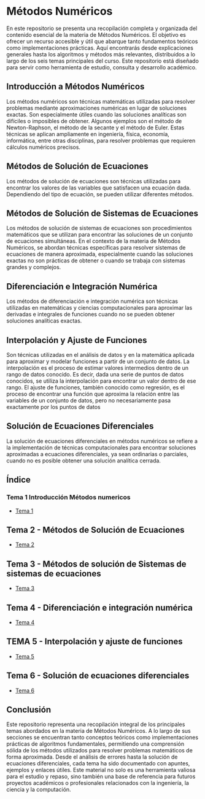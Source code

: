 # Métodos Numéricos

En este repositorio se presenta una recopilación completa y organizada del contenido esencial de la materia de Métodos Numéricos. El objetivo es ofrecer un recurso accesible y útil que abarque tanto fundamentos teóricos como implementaciones prácticas. Aquí encontrarás desde explicaciones generales hasta los algoritmos y métodos más relevantes, distribuidos a lo largo de los seis temas principales del curso. Este repositorio está diseñado para servir como herramienta de estudio, consulta y desarrollo académico.

## Introducción a Métodos Numéricos

Los métodos numéricos son técnicas matemáticas utilizadas para resolver problemas mediante aproximaciones numéricas en lugar de soluciones exactas. Son especialmente útiles cuando las soluciones analíticas son difíciles o imposibles de obtener. Algunos ejemplos son el método de Newton-Raphson, el método de la secante y el método de Euler. Estas técnicas se aplican ampliamente en ingeniería, física, economía, informática, entre otras disciplinas, para resolver problemas que requieren cálculos numéricos precisos.

## Métodos de Solución de Ecuaciones
Los métodos de solución de ecuaciones son técnicas utilizadas para encontrar los valores de las variables que satisfacen una ecuación dada. Dependiendo del tipo de ecuación, se pueden utilizar diferentes métodos.

## Métodos de Solución de Sistemas de Ecuaciones
Los métodos de solución de sistemas de ecuaciones son procedimientos matemáticos que se utilizan para encontrar las soluciones de un conjunto de ecuaciones simultáneas. En el contexto de la materia de Métodos Numéricos, se abordan técnicas específicas para resolver sistemas de ecuaciones de manera aproximada, especialmente cuando las soluciones exactas no son prácticas de obtener o cuando se trabaja con sistemas grandes y complejos.

## Diferenciación e Integración Numérica
Los métodos de diferenciación e integración numérica son técnicas utilizadas en matemáticas y ciencias computacionales para aproximar las derivadas e integrales de funciones cuando no se pueden obtener soluciones analíticas exactas.

## Interpolación y Ajuste de Funciones
Son técnicas utilizadas en el análisis de datos y en la matemática aplicada para aproximar y modelar funciones a partir de un conjunto de datos. La interpolación es el proceso de estimar valores intermedios dentro de un rango de datos conocido. Es decir, dada una serie de puntos de datos conocidos, se utiliza la interpolación para encontrar un valor dentro de ese rango. El ajuste de funciones, también conocido como regresión, es el proceso de encontrar una función que aproxima la relación entre las variables de un conjunto de datos, pero no necesariamente pasa exactamente por los puntos de datos

## Solución de Ecuaciones Diferenciales
La solución de ecuaciones diferenciales en métodos numéricos se refiere a la implementación de técnicas computacionales para encontrar soluciones aproximadas a ecuaciones diferenciales, ya sean ordinarias o parciales, cuando no es posible obtener una solución analítica cerrada.
## Índice

### Tema 1 Introducción Métodos numericos

 - [Tema 1](https://github.com/lilluis19/Metodos_Numericos/tree/master/Tema6/Taylor) 

## Tema 2 - Métodos de Solución de Ecuaciones

 - [Tema 2](https://github.com/lilluis19/Metodos_Numericos/tree/master/Tema2) 

## Tema 3 - Métodos de solución de Sistemas de sistemas de ecuaciones

- [Tema 3](https://github.com/lilluis19/Metodos_Numericos/tree/master/Tema3) 

 ## Tema 4 - Diferenciación e integración numérica
 
- [Tema 4](https://github.com/lilluis19/Metodos_Numericos/tree/master/Tema4) 

## TEMA 5 - Interpolación y ajuste de funciones

- [Tema 5](https://github.com/lilluis19/Metodos_Numericos/tree/master/Tema5) 
 
## Tema 6 - Solución de ecuaciones diferenciales

 - [Tema 6](https://github.com/lilluis19/Metodos_Numericos/tree/master/Tema6) 

## Conclusión
Este repositorio representa una recopilación integral de los principales temas abordados en la materia de Métodos Numéricos. A lo largo de sus secciones se encuentran tanto conceptos teóricos como implementaciones prácticas de algoritmos fundamentales, permitiendo una comprensión sólida de los métodos utilizados para resolver problemas matemáticos de forma aproximada. Desde el análisis de errores hasta la solución de ecuaciones diferenciales, cada tema ha sido documentado con apuntes, ejemplos y enlaces útiles. Este material no solo es una herramienta valiosa para el estudio y repaso, sino también una base de referencia para futuros proyectos académicos o profesionales relacionados con la ingeniería, la ciencia y la computación.

 
